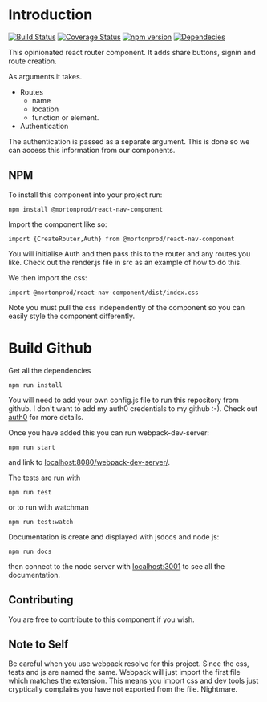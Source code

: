 # Introduction
[![Build Status](https://travis-ci.org/mortonprod/react-nav-component.svg?branch=master)](https://travis-ci.org/mortonprod/react-nav-component)
[![Coverage Status](https://coveralls.io/repos/github/mortonprod/react-nav-component/badge.svg?branch=master)](https://coveralls.io/github/mortonprod/react-nav-component?branch=master)
[![npm version](https://badge.fury.io/js/%40mortonprod%2Freact-nav-component.svg)](https://badge.fury.io/js/%40mortonprod%2Freact-nav-component)
[![Dependecies](https://david-dm.org/mortonprod/react-nav-component.svg)](https://david-dm.org/mortonprod/react-nav-component.svg)

This opinionated react router component. It adds share buttons, signin and route creation. 

As arguments it takes. 

* Routes
    * name
    * location
    * function or element.
* Authentication

The authentication is passed as a separate argument. This is done so we can access this information from
our components. 

## NPM
To install this component into your project run:

`npm install @mortonprod/react-nav-component`

Import the component like so: 

`
import {CreateRouter,Auth} from @mortonprod/react-nav-component
`

You will initialise Auth and then pass this to the router and any routes you like. 
Check out the render.js file in src as an example of how to do this.


We then import the css:

`
import @mortonprod/react-nav-component/dist/index.css
` 

Note you must pull the css independently of the component so you can easily style the component differently.

# Build Github

Get all the dependencies
 
```
npm run install
```

You will need to add your own config.js file to run this repository from github. 
I don't want to add my auth0 credentials to my github :-). Check out [auth0](https://auth0.com/) for more
details.

Once you have added this you can run webpack-dev-server:

```
npm run start
```

and link to [localhost:8080/webpack-dev-server/](http://localhost:8080/webpack-dev-server/).


The tests are run with

```
npm run test
```
or to run with watchman

```
npm run test:watch
```

Documentation is create and displayed with jsdocs and node js:

```
npm run docs
```

then connect to the node server with [localhost:3001](https://localhost:3001) to see all the documentation.

## Contributing

You are free to contribute to this component if you wish.

## Note to Self 

Be careful when you use webpack resolve for this project. Since the css, tests and js are named the same. Webpack
will just import the first file which matches the extension. This means you import css and dev tools just cryptically complains you have not exported from the file. Nightmare.
